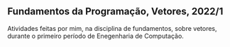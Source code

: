 ## Fundamentos da Programação, Vetores, 2022/1
Atividades feitas por mim, na disciplina de fundamentos, sobre vetores, durante o primeiro período de Enegenharia de Computação.
